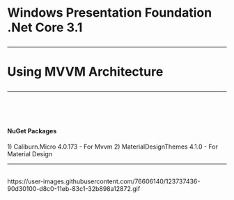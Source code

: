# Windows Presentation Foundation .Net Core 3.1 <hr/>
# Using MVVM Architecture <hr/><br/>
<h4>NuGet Packages</h4>
1) Caliburn.Micro 4.0.173 - For Mvvm
2) MaterialDesignThemes 4.1.0 - For Material Design<hr/></br>
https://user-images.githubusercontent.com/76606140/123737436-90d30100-d8c0-11eb-83c1-32b898a12872.gif
